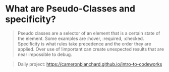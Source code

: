# What are Pseudo-Classes and specificity?

>Pseudo classes are a selector of an element that is a certain state of the element.  Some examples are :hover, :required, :checked.  Specificity is what rules take precedence and the order they are applied.  Over use of !important can create unexpected results that are near impossible to debug.


>Daily project:  https://cameronblanchard.github.io/intro-to-codeworks